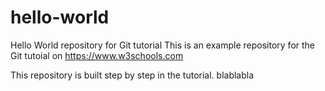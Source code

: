 # hello-world
Hello World repository for Git tutorial
This is an example repository for the Git tutoial on https://www.w3schools.com

This repository is built step by step in the tutorial. 
blablabla
